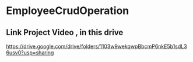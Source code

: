 # EmployeeCrudOperation

## Link Project Video , in this drive
 https://drive.google.com/drive/folders/1103w9wekqwpBbcmP6nkE5b1sdL36usv0?usp=sharing
